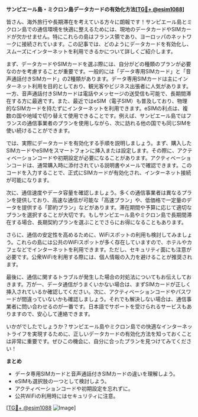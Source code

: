 **サンピエール島・ミクロン島データカードの有効化方法[[TG💪+ @esim1088](https://t.me/s/esim1088)]**

皆さん、海外旅行や長期滞在を考えている方々に朗報です！サンピエール島とミクロン島での通信環境を快適に整えるためには、現地のデータカードやSIMカードが欠かせません。特にこれらの島はフランス領であり、ヨーロッパのネットワークに接続されています。この記事では、どのようにデータカードを有効化し、スムーズにインターネットを利用できるかについて詳しくご紹介します。

まず、データカードやSIMカードを選ぶ際には、自分がどの種類のプランが必要なのかを考慮することが重要です。一般的には「データ専用SIMカード」と「音声通話付きSIMカード」の2種類があります。データ専用SIMカードは主にインターネット利用を目的としており、観光客やビジネス出張者に人気があります。一方、音声通話付きSIMカードは電話やメッセージの送受信も可能で、長期間滞在する方に最適です。また、最近ではeSIM（電子SIM）も普及しており、物理的なSIMカードを持たずにインターネットを利用できます。eSIMの利点は、複数の国や地域で切り替えて使用できることです。例えば、サンピエール島ではフランスの通信事業者のプランを使用しながら、次に訪れる他の国でも同じSIMを使い続けることができます。

では、実際にデータカードを有効化する手順を説明しましょう。まず、購入したSIMカードやeSIMをスマートフォンに挿入または設定します。その際に、アクティベーションコードや初期設定が必要になることがあります。アクティベーションコードは、通常購入時に添付されている説明書やメールで確認できます。このコードを入力することで、正式にSIMカードが有効化され、インターネット接続が可能になります。

次に、通信速度やデータ容量を確認しましょう。多くの通信事業者は異なるプランを提供しており、高速な通信が可能な「高速プラン」や、低価格で一定量のデータを提供する「節約プラン」などがあります。滞在期間や予算に応じて適切なプランを選択することが大切です。もしサンピエール島やミクロン島で長期間滞在する場合、長期契約プランを選ぶことでさらにお得になることもあります。

さらに、通信の安定性を高めるために、WiFiスポットの利用も検討してみましょう。これらの島には公共のWiFiスポットが多く存在していますので、ホテルやカフェなどでインターネットを利用できます。ただし、セキュリティ面にも注意が必要です。公衆WiFiを利用する際には、個人情報の入力を避けることが推奨されます。

最後に、通信に関するトラブルが発生した場合の対処法についてもお伝えしておきます。万が一、データ通信がうまくいかない場合は、まずSIMカードが正しく挿入されているか確認してください。次に、アクティベーションコードやパスワードが間違っていないかも確認しましょう。それでも解決しない場合は、通信事業者に問い合わせるのが一番です。日本語でサポートを受けられるサービスもありますので、安心して連絡できます。

いかがでしたでしょうか？サンピエール島やミクロン島での快適なインターネットライフを実現するために、正しいデータカードの有効化方法を知っておくことは非常に重要です。ぜひこの機会に、自分に合ったプランを見つけてみてください！

**まとめ**
- データ専用SIMカードと音声通話付きSIMカードの違いを理解しよう。
- eSIMも選択肢の一つとして検討しよう。
- アクティベーションコードや初期設定を忘れずに。
- 公共WiFiの利用時にはセキュリティに注意。

[[TG💪+ @esim1088](https://t.me/s/esim1088) ![Image](https://i.postimg.cc/Y0z9fWf4/image.png)]